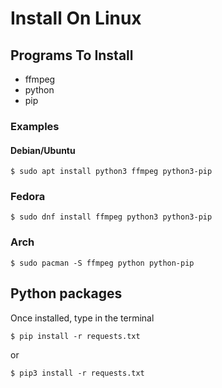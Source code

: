 # Install On Linux

## Programs To Install
* ffmpeg
* python 
* pip

### Examples
#### Debian/Ubuntu
```
$ sudo apt install python3 ffmpeg python3-pip
```

### Fedora
``` 
$ sudo dnf install ffmpeg python3 python3-pip
```

### Arch
```
$ sudo pacman -S ffmpeg python python-pip
```

## Python packages
Once installed, type in the terminal
```
$ pip install -r requests.txt
```
or 
```
$ pip3 install -r requests.txt
```

